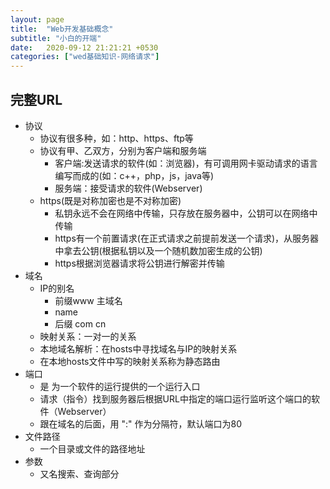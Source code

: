 ```yaml
---
layout: page
title:  "Web开发基础概念"
subtitle: "小白的开端"
date:   2020-09-12 21:21:21 +0530
categories: ["wed基础知识-网络请求"]
---
```


## 完整URL

- 协议
    - 协议有很多种，如：http、https、ftp等
    - 协议有甲、乙双方，分别为客户端和服务端
        - 客户端:发送请求的软件(如：浏览器)，有可调用网卡驱动请求的语言编写而成的(如：c++，php，js，java等)
        - 服务端：接受请求的软件(Webserver)
    - https(既是对称加密也是不对称加密)
        - 私钥永远不会在网络中传输，只存放在服务器中，公钥可以在网络中传输
        - https有一个前置请求(在正式请求之前提前发送一个请求)，从服务器中拿去公钥(根据私钥以及一个随机数加密生成的公钥)
        - https根据浏览器请求将公钥进行解密并传输
- 域名
    - IP的别名
        - 前缀www 主域名
        - name
        - 后缀 com cn
    - 映射关系：一对一的关系
    - 本地域名解析：在hosts中寻找域名与IP的映射关系
    - 在本地hosts文件中写的映射关系称为静态路由
- 端口
    - 是 为一个软件的运行提供的一个运行入口  
    - 请求（指令）找到服务器后根据URL中指定的端口运行监听这个端口的软件（Webserver）
    - 跟在域名的后面，用 ":" 作为分隔符，默认端口为80
- 文件路径
    - 一个目录或文件的路径地址
- 参数
    - 又名搜索、查询部分